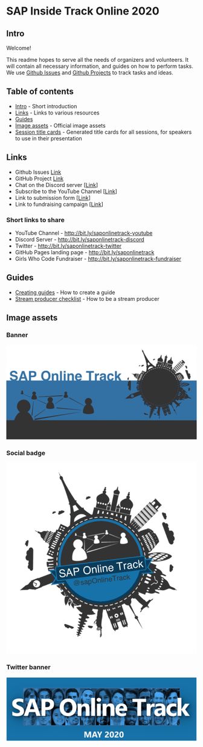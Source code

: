 # SAP Inside Track Online 2020

## Intro
Welcome! 

This readme hopes to serve all the needs of organizers and volunteers. It will contain all necessary information, and guides on how to perform tasks. We use [Github Issues](https://github.com/SAP-Inside-Track-Online/sitONLINE-2020/issues) and [Github Projects](https://github.com/SAP-Inside-Track-Online/sitONLINE-2020/projects/1) to track tasks and ideas.

## Table of contents
- [Intro](#intro) - Short introduction
- [Links](#links) - Links to various resources
- [Guides](#guides)
- [Image assets](#image-assets) - Official image assets
- [Session title cards](./session-title-cards.md) - Generated title cards for all sessions, for speakers to use in their presentation
  
## Links
* Github Issues [Link](https://github.com/SAP-Inside-Track-Online/sitONLINE-2020/issues)
* GitHub Project [Link](https://github.com/SAP-Inside-Track-Online/sitONLINE-2020/projects/1)
* Chat on the Discord server [[Link](https://discord.gg/EgmTNT)]
* Subscribe to the YouTube Channel [[Link](https://www.youtube.com/channel/UCbVRw2p01YO3xdn9aFfVIqg)]
* Link to submission form [[Link](https://forms.gle/Nw8HKV9QwuwaAD1w6)]
* Link to fundraising campaign [[Link](https://www.classy.org/give/t285233/#!/donation/checkout)]

### Short links to share
* YouTube Channel - http://bit.ly/saponlinetrack-youtube
* Discord Server - http://bit.ly/saponlinetrack-discord
* Twitter - http://bit.ly/saponlinetrack-twitter
* GitHub Pages landing page - http://bit.ly/saponlinetrack
* Girls Who Code Fundraiser - http://bit.ly/saponlinetrack-fundraiser
  
## Guides
* [Creating guides](./guides/creating-guides/creating-guides.md) - How to create a guide
* [Stream producer checklist](./guides/stream-producer/stream-producer.md) - How to be a stream producer

## Image assets

### Banner
![sitONLINE banner](images/saponlinetrack-banner.png)

### Social badge
![sitONLINE social badge](images/saponlinetrack-sosial-badge.png)

### Twitter banner
![sapONLINE twiter banner](images/saponlinetrack-twitter-banner.png)
